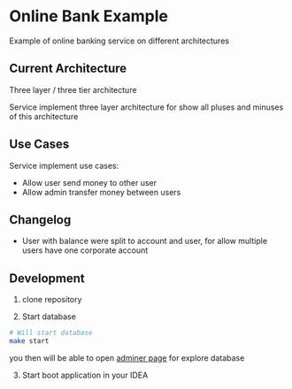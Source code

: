 # Online Bank Example

Example of online banking service on different architectures

## Current Architecture

Three layer / three tier architecture

Service implement three layer architecture for show all pluses and minuses of this architecture

## Use Cases

Service implement use cases:
* Allow user send money to other user
* Allow admin transfer money between users

## Changelog

* User with balance were split to account and user, for allow multiple users have one corporate account 

## Development

1) clone repository

2) Start database
```bash
# Will start database
make start
```

you then will be able to open [adminer page](http://localhost:8080/?pgsql=localhost%3A5432&username=postgres&db=bank&ns=public)
for explore database

3) Start boot application in your IDEA